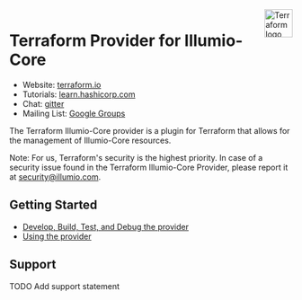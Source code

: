 <a href="https://terraform.io">
    <img src="https://cdn.rawgit.com/hashicorp/terraform-website/master/content/source/assets/images/logo-hashicorp.svg" alt="Terraform logo" title="Terraform" align="right" height="50" />
</a>

# Terraform Provider for Illumio-Core


- Website: [terraform.io](https://terraform.io)
- Tutorials: [learn.hashicorp.com](https://learn.hashicorp.com/terraform?track=getting-started#getting-started)
- Chat: [gitter](https://gitter.im/hashicorp-terraform/Lobby)
- Mailing List: [Google Groups](http://groups.google.com/group/terraform-tool)

The Terraform Illumio-Core provider is a plugin for Terraform that allows for the management of Illumio-Core resources.

Note: For us, Terraform's security is the highest priority. In case of a security issue found in the Terraform Illumio-Core Provider, please report it at security@illumio.com.


## Getting Started

- [Develop, Build, Test, and Debug the provider](./CONTRIBUTING.md)
- [Using the provider](docs/index.md)

## Support

TODO Add support statement
